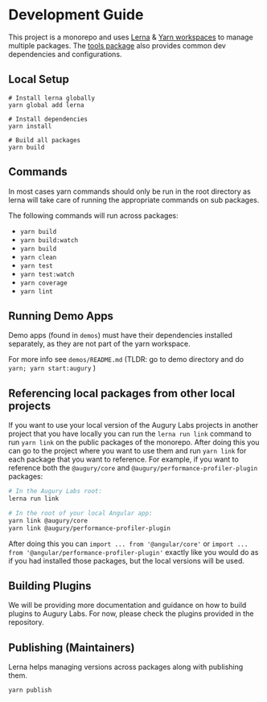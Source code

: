 # Development Guide

This project is a monorepo and uses [Lerna](https://github.com/lerna/lerna) &
[Yarn workspaces](https://yarnpkg.com/lang/en/docs/workspaces/) to manage multiple packages.
The [tools package](./packages/tools) also provides common dev dependencies and configurations.

## Local Setup

```shell
# Install lerna globally
yarn global add lerna

# Install dependencies
yarn install

# Build all packages
yarn build
```

## Commands

In most cases yarn commands should only be run in the root directory as lerna will take care of
running the appropriate commands on sub packages.

The following commands will run across packages:

- `yarn build`
- `yarn build:watch`
- `yarn build`
- `yarn clean`
- `yarn test`
- `yarn test:watch`
- `yarn coverage`
- `yarn lint`

## Running Demo Apps

Demo apps (found in `demos`) must have their dependencies installed separately, as they are not part of the yarn workspace.

For more info see `demos/README.md` (TLDR: go to demo directory and do `yarn; yarn start:augury` )

## Referencing local packages from other local projects

If you want to use your local version of the Augury Labs projects in another project that you have locally you can run the `lerna run link` command to run `yarn link` on the public packages of the monorepo. After doing this you can go to the project where you want to use them and run `yarn link` for each package that you want to reference. For example, if you want to reference both the `@augury/core` and `@augury/performance-profiler-plugin` packages:

```sh
# In the Augury Labs root:
lerna run link

# In the root of your local Angular app:
yarn link @augury/core
yarn link @augury/performance-profiler-plugin
```

After doing this you can `import ... from '@angular/core'` or
`import ... from '@angular/performance-profiler-plugin'` exactly like you
would do as if you had installed those packages, but the local versions will
be used.

## Building Plugins

We will be providing more documentation and guidance on how to build plugins to Augury Labs.
For now, please check the plugins provided in the repository.

## Publishing (Maintainers)

Lerna helps managing versions across packages along with publishing them.

```shell
yarn publish
```
